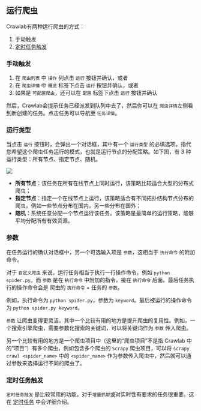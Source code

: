 ## 运行爬虫

Crawlab有两种运行爬虫的方式：
1. 手动触发
2. [定时任务触发](../Schedule/README.md)

### 手动触发

1. 在 `爬虫列表` 中 `操作` 列点击 `运行` 按钮并确认，或者
2. 在 `爬虫详情` 中 `概览` 标签下点击 `运行` 按钮并确认，或者
3. 如果是 `可配置爬虫`，还可以在 `配置` 标签下点击 `运行` 按钮并确认

然后，Crawlab会提示任务已经派发到队列中去了，然后你可以在 `爬虫详情`左侧看到新创建的任务。点击任务可以导航至 `任务详情`。

### 运行类型

当点击 `运行` 按钮时，会弹出一个对话框，其中有一个 `运行类型` 的必填选项，指代您希望这个爬虫任务运行的模式，也就是运行节点的分配策略。如下图，有 3 种运行类型：所有节点、指定节点、随机。

![](http://static-docs.crawlab.cn/task-run-popup.png)

- **所有节点**：该任务在所有在线节点上同时运行，该策略比较适合大型的分布式爬虫；
- **指定节点**：指定一个在线节点上运行，该策略适合有不同拓扑结构节点分布的爬虫，例如一些节点分布在国内，另一些分布在国外；
- **随机**：系统任意分配一个节点运行该任务，该策略是最简单的运行策略，能够平均分配所有有效资源。

### 参数

在任务运行的确认对话框中，另一个可选输入项是 `参数`，这相当于 `执行命令` 的附加命令。

对于 `自定义爬虫` 来说，运行任务相当于执行一行操作命令，例如 `python spider.py`。而 `参数` 是在 `执行命令` 中附加的指令，接在 `执行命令` 后面。最后任务执行的操作命令会是 爬虫的 `执行命令` + 任务的 `参数`。

例如，执行命令为 `python spider.py`，参数为 `keyword`。最后被运行的操作命令为 `python spider.py keyword`。

`参数` 让爬虫变得更灵活，其中一个比较有用的地方是提升爬虫的复用性。例如，一个搜索引擎爬虫，需要参数化搜索的关键词，可以将关键词作为 `参数` 传入爬虫。

另一个比较有用的地方是一个爬虫项目中（这里的“爬虫项目”不是指 Crawlab 中的“项目”）有多个爬虫，例如包含多个爬虫的 `Scrapy` 爬虫项目，可以将 `scrapy crawl <spider_name>` 中的 `<spider_name>` 作为参数传入爬虫中，然后就可以通过参数来选择运行不同的爬虫了。

### 定时任务触发

`定时任务触发` 是比较常用的功能，对于`增量抓取`或对实时性有要求的任务很重要。这在 [定时任务](../Schedule/README.md) 中会详细介绍。